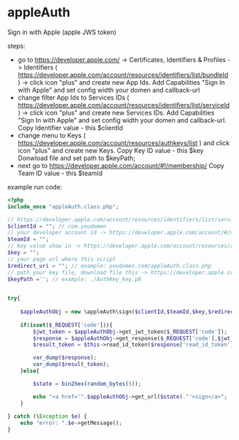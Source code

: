# appleAuth
Sign in with Apple (apple JWS token)

steps:
* go to https://developer.apple.com/ -> Certificates, Identifiers & Profiles -> Identifiers ( https://developer.apple.com/account/resources/identifiers/list/bundleId ) -> click icon "plus" and create new App Ids. Add Capabilities "Sign In with Apple" and set config width your domen and callback-url
* change filter App Ids to Services IDs ( https://developer.apple.com/account/resources/identifiers/list/serviceId ) -> click icon "plus" and create new Services IDs. Add Capabilities "Sign In with Apple" and set config width your domen and callback-url.
Copy Identifier value - this $clientId
* change menu to Keys ( https://developer.apple.com/account/resources/authkeys/list ) and click icon "plus" and create new Keys.
Copy Key ID value - this $key
Donwload file and set path to $keyPath;
* next go to https://developer.apple.com/account/#!/membership/
Copy Team ID value - this $teamId

example run code: 
```php
<?php
include_once "appleAuth.class.php";

// https://developer.apple.com/account/resources/identifiers/list/serviceId -- indificator value
$clientId = ""; // com.youdomen
// your developer account id -> https://developer.apple.com/account/#/membership/
$teamId = "";
// key value show in -> https://developer.apple.com/account/resources/authkeys/list
$key = ""; 
// your page url where this script
$redirect_uri = ""; // example: youdomen.com/appleAuth.class.php
// path your key file, download file this -> https://developer.apple.com/account/resources/authkeys/list
$keyPath =''; // example: ./AuthKey_key.p8 

	
try{
	
	$appleAuthObj = new \appleAuth\sign($clientId,$teamId,$key,$redirect_uri,$keyPath);	
	
	if(isset($_REQUEST['code'])){
		$jwt_token = $appleAuthObj->get_jwt_token($_REQUEST['code']);
		$response = $appleAuthObj->get_response($_REQUEST['code'],$jwt_token);
		$result_token = $this->read_id_token($response['read_id_token']);

		var_dump($response);
		var_dump($result_token);
	}else{

		$state = bin2hex(random_bytes(5));

		echo "<a href='".$appleAuthObj->get_url($state)."'>sign</a>";
	}
																					
} catch (\Exception $e) {
	echo "error: ".$e->getMessage();
}
```
											
											

